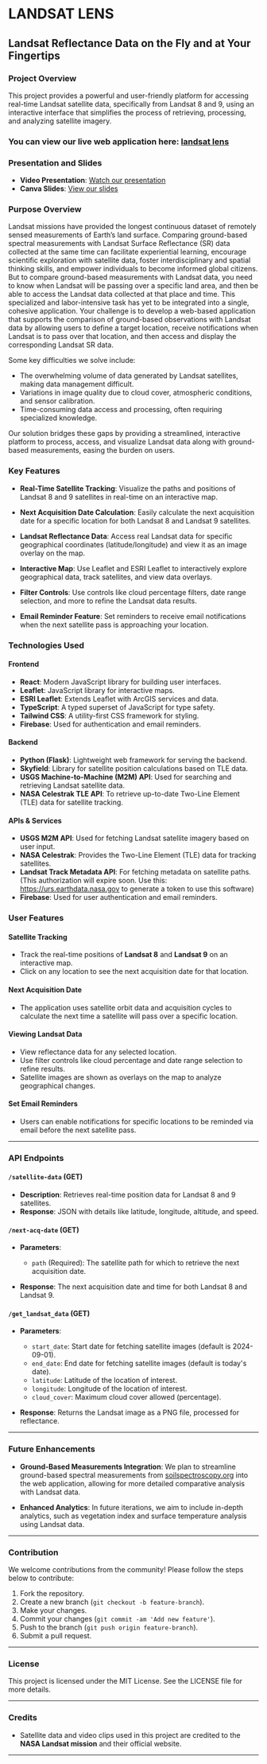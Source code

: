 # LANDSAT LENS

## Landsat Reflectance Data on the Fly and at Your Fingertips

### Project Overview

This project provides a powerful and user-friendly platform for accessing real-time Landsat satellite data, specifically from Landsat 8 and 9, using an interactive interface that simplifies the process of retrieving, processing, and analyzing satellite imagery.

### You can view our live web application here: [landsat lens](http://teamparagon.earth/)

### Presentation and Slides

- **Video Presentation**: [Watch our presentation](https://drive.google.com/file/d/1PSt5gshXWqIrLIkaDd30L6EpWt0PJ_-m/view?usp=drive_link)
- **Canva Slides**: [View our slides](https://www.canva.com/design/DAGSmiL34aI/MIYgkgIWlCa-DbSFVXXqCw/view?utm_content=DAGSmiL34aI&utm_campaign=designshare&utm_medium=link&utm_source=editor)

### Purpose Overview
Landsat missions have provided the longest continuous dataset of remotely sensed measurements of Earth’s land surface. Comparing ground-based spectral measurements with Landsat Surface Reflectance (SR) data collected at the same time can facilitate experiential learning, encourage scientific exploration with satellite data, foster interdisciplinary and spatial thinking skills, and empower individuals to become informed global citizens. But to compare ground-based measurements with Landsat data, you need to know when Landsat will be passing over a specific land area, and then be able to access the Landsat data collected at that place and time. This specialized and labor-intensive task has yet to be integrated into a single, cohesive application. Your challenge is to develop a web-based application that supports the comparison of ground-based observations with Landsat data by allowing users to define a target location, receive notifications when Landsat is to pass over that location, and then access and display the corresponding Landsat SR data.

Some key difficulties we solve include:

- The overwhelming volume of data generated by Landsat satellites, making data management difficult.
- Variations in image quality due to cloud cover, atmospheric conditions, and sensor calibration.
- Time-consuming data access and processing, often requiring specialized knowledge.

Our solution bridges these gaps by providing a streamlined, interactive platform to process, access, and visualize Landsat data along with ground-based measurements, easing the burden on users.

### Key Features

- **Real-Time Satellite Tracking**: Visualize the paths and positions of Landsat 8 and 9 satellites in real-time on an interactive map.
  
- **Next Acquisition Date Calculation**: Easily calculate the next acquisition date for a specific location for both Landsat 8 and Landsat 9 satellites.

- **Landsat Reflectance Data**: Access real Landsat data for specific geographical coordinates (latitude/longitude) and view it as an image overlay on the map.

- **Interactive Map**: Use Leaflet and ESRI Leaflet to interactively explore geographical data, track satellites, and view data overlays.

- **Filter Controls**: Use controls like cloud percentage filters, date range selection, and more to refine the Landsat data results.

- **Email Reminder Feature**: Set reminders to receive email notifications when the next satellite pass is approaching your location.

### Technologies Used

#### Frontend

- **React**: Modern JavaScript library for building user interfaces.
- **Leaflet**: JavaScript library for interactive maps.
- **ESRI Leaflet**: Extends Leaflet with ArcGIS services and data.
- **TypeScript**: A typed superset of JavaScript for type safety.
- **Tailwind CSS**: A utility-first CSS framework for styling.
- **Firebase**: Used for authentication and email reminders.

#### Backend

- **Python (Flask)**: Lightweight web framework for serving the backend.
- **Skyfield**: Library for satellite position calculations based on TLE data.
- **USGS Machine-to-Machine (M2M) API**: Used for searching and retrieving Landsat satellite data.
- **NASA Celestrak TLE API**: To retrieve up-to-date Two-Line Element (TLE) data for satellite tracking.

#### APIs & Services

- **USGS M2M API**: Used for fetching Landsat satellite imagery based on user input.
- **NASA Celestrak**: Provides the Two-Line Element (TLE) data for tracking satellites.
- **Landsat Track Metadata API**: For fetching metadata on satellite paths. (This authorization will expire soon. Use this: https://urs.earthdata.nasa.gov to generate a token to use this software)
- **Firebase**: Used for user authentication and email reminders.


### User Features

#### Satellite Tracking
- Track the real-time positions of **Landsat 8** and **Landsat 9** on an interactive map.
- Click on any location to see the next acquisition date for that location.

#### Next Acquisition Date
- The application uses satellite orbit data and acquisition cycles to calculate the next time a satellite will pass over a specific location.
  
#### Viewing Landsat Data
- View reflectance data for any selected location.
- Use filter controls like cloud percentage and date range selection to refine results.
- Satellite images are shown as overlays on the map to analyze geographical changes.

#### Set Email Reminders
- Users can enable notifications for specific locations to be reminded via email before the next satellite pass.

---

### API Endpoints

#### `/satellite-data` (GET)

- **Description**: Retrieves real-time position data for Landsat 8 and 9 satellites.
- **Response**: JSON with details like latitude, longitude, altitude, and speed.

#### `/next-acq-date` (GET)

- **Parameters**:
  - `path` (Required): The satellite path for which to retrieve the next acquisition date.
  
- **Response**: The next acquisition date and time for both Landsat 8 and Landsat 9.

#### `/get_landsat_data` (GET)

- **Parameters**:
  - `start_date`: Start date for fetching satellite images (default is 2024-09-01).
  - `end_date`: End date for fetching satellite images (default is today's date).
  - `latitude`: Latitude of the location of interest.
  - `longitude`: Longitude of the location of interest.
  - `cloud_cover`: Maximum cloud cover allowed (percentage).
  
- **Response**: Returns the Landsat image as a PNG file, processed for reflectance.

---

### Future Enhancements

- **Ground-Based Measurements Integration**: We plan to streamline ground-based spectral measurements from [soilspectroscopy.org](https://soilspectroscopy.org) into the web application, allowing for more detailed comparative analysis with Landsat data.

- **Enhanced Analytics**: In future iterations, we aim to include in-depth analytics, such as vegetation index and surface temperature analysis using Landsat data.

---

### Contribution

We welcome contributions from the community! Please follow the steps below to contribute:

1. Fork the repository.
2. Create a new branch (`git checkout -b feature-branch`).
3. Make your changes.
4. Commit your changes (`git commit -am 'Add new feature'`).
5. Push to the branch (`git push origin feature-branch`).
6. Submit a pull request.

---

### License

This project is licensed under the MIT License. See the LICENSE file for more details.

---

### Credits

- Satellite data and video clips used in this project are credited to the **NASA Landsat mission** and their official website.
  
---

